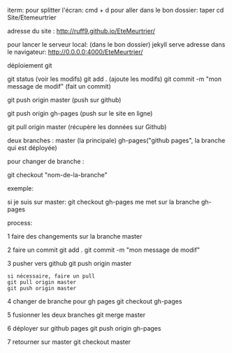 iterm: 
	pour splitter l'écran: cmd + d
	pour aller dans le bon dossier: taper cd Site/Etemeurtrier

adresse du site : http://ruff9.github.io/EteMeurtrier/

pour lancer le serveur local:
	(dans le bon dossier)
	jekyll serve
 adresse dans le navigateur: 	http://0.0.0.0:4000/EteMeurtrier/

déploiement git

git status
	(voir les modifs)
git add . 
	(ajoute les modifs)
git commit -m "mon message de modif"
	(fait un commit)

git push origin master
	(push sur github)

git push origin gh-pages
	(push sur le site en ligne)

git pull origin master
	(récupère les données sur Github)

deux branches : 
	master (la principale)
	gh-pages("github pages", la branche qui est déployée)

pour changer de branche :

git checkout "nom-de-la-branche"

exemple: 

si je suis sur master:
git checkout gh-pages
me met sur la branche gh-pages


process:

1 faire des changements sur la branche master

2 faire un commit
	git add . 
	git commit -m "mon message de modif"

3 pusher vers github
	git push origin master

	si nécessaire, faire un pull
	git pull origin master
	git push origin master

4 changer de branche pour gh pages
	git checkout gh-pages

5 fusionner les deux branches
	git merge master

6 déployer sur github pages
	git push origin gh-pages
	
7 retourner sur master
	git checkout master